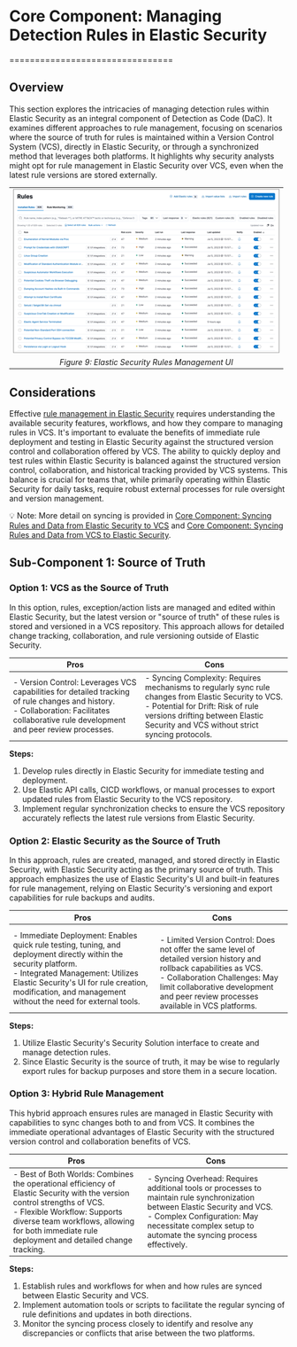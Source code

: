 # Core Component: Managing Detection Rules in Elastic Security
================================

## Overview

This section explores the intricacies of managing detection rules within Elastic Security as an integral component of Detection as Code (DaC). It examines different approaches to rule management, focusing on scenarios where the source of truth for rules is maintained within a Version Control System (VCS), directly in Elastic Security, or through a synchronized method that leverages both platforms. It highlights why security analysts might opt for rule management in Elastic Security over VCS, even when the latest rule versions are stored externally.

|                                                                                           |
| ----------------------------------------------------------------------------------------- |
| <img src="_static/detection_rules_in_elastic.png"  alt="Detection Rules"/> |
| <center>*Figure 9: Elastic Security Rules Management UI* </center>                                       |

## Considerations

Effective [rule management in Elastic Security](https://www.elastic.co/guide/en/security/current/rules-ui-management.html) requires understanding the available security features, workflows, and how they compare to managing rules in VCS. It's important to evaluate the benefits of immediate rule deployment and testing in Elastic Security against the structured version control and collaboration offered by VCS. The ability to quickly deploy and test rules within Elastic Security is balanced against the structured version control, collaboration, and historical tracking provided by VCS systems. This balance is crucial for teams that, while primarily operating within Elastic Security for daily tasks, require robust external processes for rule oversight and version management.

:bulb: Note: More detail on syncing is provided in [Core Component: Syncing Rules and Data from Elastic Security to VCS](./core_component_syncing_rules_and_data_from_elastic_security_to_vcs.md) and [Core Component: Syncing Rules and Data from VCS to Elastic Security](./core_component_syncing_rules_and_data_from_vcs_to_elastic_security.md).

## Sub-Component 1: Source of Truth

### Option 1: VCS as the Source of Truth

In this option, rules, exception/action lists are managed and edited within Elastic Security, but the latest version or "source of truth" of these rules is stored and versioned in a VCS repository. This approach allows for detailed change tracking, collaboration, and rule versioning outside of Elastic Security.

|Pros|Cons|
|-|-|
|- Version Control: Leverages VCS capabilities for detailed tracking of rule changes and history.<br/> - Collaboration: Facilitates collaborative rule development and peer review processes.|- Syncing Complexity: Requires mechanisms to regularly sync rule changes from Elastic Security to VCS.<br/> - Potential for Drift: Risk of rule versions drifting between Elastic Security and VCS without strict syncing protocols.|

**Steps:**

1. Develop rules directly in Elastic Security for immediate testing and deployment.
1. Use Elastic API calls, CICD workflows, or manual processes to export updated rules from Elastic Security to the VCS repository.
1. Implement regular synchronization checks to ensure the VCS repository accurately reflects the latest rule versions from Elastic Security.

### Option 2: Elastic Security as the Source of Truth

In this approach, rules are created, managed, and stored directly in Elastic Security, with Elastic Security acting as the primary source of truth. This approach emphasizes the use of Elastic Security's UI and built-in features for rule management, relying on Elastic Security's versioning and export capabilities for rule backups and audits.

|Pros|Cons|
|-|-|
|- Immediate Deployment: Enables quick rule testing, tuning, and deployment directly within the security platform.<br/> - Integrated Management: Utilizes Elastic Security's UI for rule creation, modification, and management without the need for external tools.|<br/> - Limited Version Control: Does not offer the same level of detailed version history and rollback capabilities as VCS.<br/> - Collaboration Challenges: May limit collaborative development and peer review processes available in VCS platforms.|

**Steps:**

1. Utilize Elastic Security's Security Solution interface to create and manage detection rules.
1. Since Elastic Security is the source of truth, it may be wise to regularly export rules for backup purposes and store them in a secure location.

### Option 3: Hybrid Rule Management

This hybrid approach ensures rules are managed in Elastic Security with capabilities to sync changes both to and from VCS. It combines the immediate operational advantages of Elastic Security with the structured version control and collaboration benefits of VCS.

|Pros|Cons|
|-|-|
|- Best of Both Worlds: Combines the operational efficiency of Elastic Security with the version control strengths of VCS.<br/> - Flexible Workflow: Supports diverse team workflows, allowing for both immediate rule deployment and detailed change tracking.|- Syncing Overhead: Requires additional tools or processes to maintain rule synchronization between Elastic Security and VCS.<br/> - Complex Configuration: May necessitate complex setup to automate the syncing process effectively.|

**Steps:**

1. Establish rules and workflows for when and how rules are synced between Elastic Security and VCS.
1. Implement automation tools or scripts to facilitate the regular syncing of rule definitions and updates in both directions.
1. Monitor the syncing process closely to identify and resolve any discrepancies or conflicts that arise between the two platforms.
